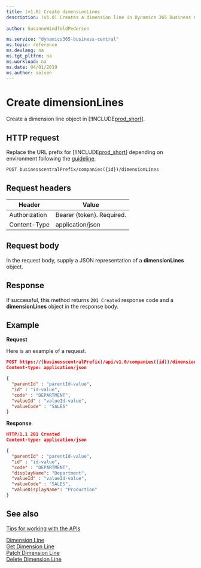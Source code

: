 ```yaml
---
title: (v1.0) Create dimensionLines
description: (v1.0) Creates a dimension line in Dynamics 365 Business Central.
 
author: SusanneWindfeldPedersen

ms.service: "dynamics365-business-central"
ms.topic: reference
ms.devlang: na
ms.tgt_pltfrm: na
ms.workload: na
ms.date: 04/01/2019
ms.author: solsen
---
```


# Create dimensionLines
Create a dimension line object in [!INCLUDE[prod_short](../../../includes/prod_short.md)].

## HTTP request
Replace the URL prefix for [!INCLUDE[prod_short](../../../includes/prod_short.md)] depending on environment following the [guideline](../../v1.0/endpoints-apis-for-dynamics.md).

```
POST businesscentralPrefix/companies({id})/dimensionLines
```

## Request headers

|Header        |Value                    |
|--------------|-------------------------|
|Authorization |Bearer {token}. Required.|
|Content-Type  |application/json         |

## Request body
In the request body, supply a JSON representation of a **dimensionLines** object.

## Response
If successful, this method returns ```201 Created``` response code and a **dimensionLines** object in the response body.

## Example

**Request**

Here is an example of a request.

```json
POST https://{businesscentralPrefix}/api/v1.0/companies({id})/dimensionLines
Content-type: application/json

{
  "parentId" : "parentId-value",
  "id" : "id-value",
  "code" : "DEPARTMENT",
  "valueId" : "valueId-value",
  "valueCode" : "SALES"
}
```
**Response**

```json
HTTP/1.1 201 Created
Content-type: application/json

{
  "parentId" : "parentId-value",
  "id" : "id-value",
  "code" : "DEPARTMENT",
  "displayName": "Department",
  "valueId" : "valueId-value",
  "valueCode" : "SALES",
  "valueDisplayName": "Production"
}
```

## See also
[Tips for working with the APIs](../../../developer/devenv-connect-apps-tips.md)  
  
[Dimension Line](../resources/dynamics_dimensionline.md)  
[Get Dimension Line](../api/dynamics_dimensionline_get.md)  
[Patch Dimension Line](../api/dynamics_dimensionline_update.md)  
[Delete Dimension Line](../api/dynamics_dimensionline_delete.md)  